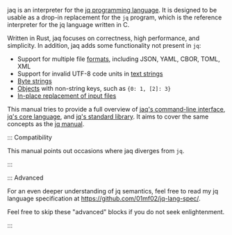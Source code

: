 jaq is an interpreter for the [jq programming language](#corelang).
It is designed to be usable as a drop-in replacement for the `jq` program,
which is the reference interpreter for the jq language written in C.

Written in Rust, jaq focuses on correctness, high performance, and simplicity.
In addition, jaq adds some functionality not present in `jq`:

- Support for multiple file [formats](#formats), including JSON, YAML, CBOR, TOML, XML
- Support for invalid UTF-8 code units in [text strings](#text-strings)
- [Byte strings](#byte-strings)
- [Objects](#objects) with non-string keys, such as `{0: 1, [2]: 3}`
- [In-place replacement of input files](#--in-place)

This manual tries to provide a full overview of
[jaq's command-line interface](#cli),
[jq's core language](#corelang), and
[jq's standard library](#stdlib).
It aims to cover the same concepts as the
[jq manual](https://jqlang.org/manual/).

::: Compatibility

This manual points out occasions where jaq diverges from `jq`.

:::

::: Advanced

For an even deeper understanding of jq semantics,
feel free to read my jq language specification at
<https://github.com/01mf02/jq-lang-spec/>.

Feel free to skip these "advanced" blocks if you do not seek enlightenment.

:::

